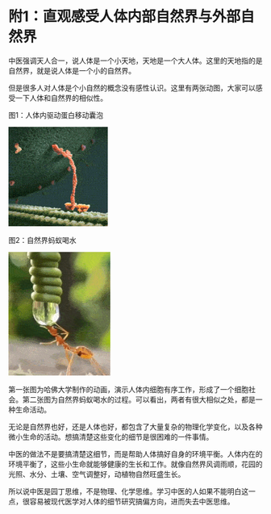 # 附1：直观感受人体内部自然界与外部自然界

中医强调天人合一，说人体是一个小天地，天地是一个大人体。这里的天地指的是自然界，就是说人体是一个小的自然界。

但是很多人对人体是个小自然的概念没有感性认识。这里有两张动图，大家可以感受一下人体和自然界的相似性。



图1：人体内驱动蛋白移动囊泡

![](img/xibaomayi1.gif)

图2：自然界蚂蚁喝水



![](img/xibaomayi2.gif)

第一张图为哈佛大学制作的动画，演示人体内细胞有序工作，形成了一个细胞社会。第二张图为自然界蚂蚁喝水的过程。可以看出，两者有很大相似之处，都是一种生命活动。

无论是自然界也好，还是人体也好，都包含了大量复杂的物理化学变化，以及各种微小生命的活动。想搞清楚这些变化的细节是很困难的一件事情。

中医的做法不是要搞清楚这细节，而是帮助人体搞好自身的环境平衡。人体内在的环境平衡了，这些小生命就能够健康的生长和工作。就像自然界风调雨顺，花园的光照、水分、土壤、空气调整好，动植物自然旺盛生长。

所以说中医是园丁思维，不是物理、化学思维。学习中医的人如果不能明白这一点，很容易被现代医学对人体的细节研究搞偏方向，进而失去中医思维。 

